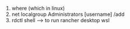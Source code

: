 1. where <programname> (which in linux)
2. net localgroup Administrators [username] /add
3. rdctl shell --> to run rancher desktop wsl
